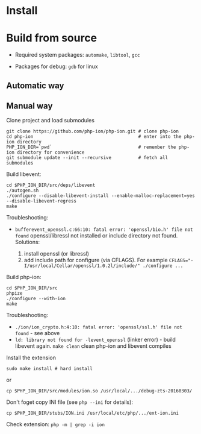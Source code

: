 Install
=======

# Build from source

* Required system packages: `automake`, `libtool`, `gcc`

* Packages for debug: `gdb` for linux

## Automatic way



## Manual way

Clone project and load submodules
```
git clone https://github.com/php-ion/php-ion.git # clone php-ion
cd php-ion                                       # enter into the php-ion directory
PHP_ION_DIR=`pwd`                                # remember the php-ion directory for convenience
git submodule update --init --recursive          # fetch all submodules
```


Build libevent:

```
cd $PHP_ION_DIR/src/deps/libevent
./autogen.sh
./configure --disable-libevent-install --enable-malloc-replacement=yes --disable-libevent-regress
make
```

Troubleshooting:
* `bufferevent_openssl.c:66:10: fatal error: 'openssl/bio.h' file not found` openssl/libressl not installed or include directory not found. Solutions:

  1. install openssl (or libressl)
  2. add include path for configure (via CFLAGS). For example `CFLAGS="-I/usr/local/Cellar/openssl/1.0.2l/include/" ./configure ...`


Build php-ion:

```
cd $PHP_ION_DIR/src
phpize
./configure --with-ion
make
```

Troubleshooting:
* `./ion/ion_crypto.h:4:10: fatal error: 'openssl/ssl.h' file not found` - see above
* `ld: library not found for -levent_openssl` (linker error) - build libevent again. `make clean` clean php-ion and libevent compiles 


Install the extension

```
sudo make install # hard install
```
or
```
cp $PHP_ION_DIR/src/modules/ion.so /usr/local/.../debug-zts-20160303/
```

Don't foget copy INI file (see `php --ini` for details):

```
cp $PHP_ION_DIR/stubs/ION.ini /usr/local/etc/php/.../ext-ion.ini
```

Check extension: `php -m | grep -i ion`
